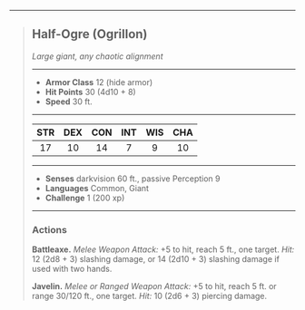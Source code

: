 ***
> ## Half-Ogre (Ogrillon)
> *Large giant, any chaotic alignment*
> 
> ***
> 
> - **Armor Class** 12 (hide armor)
> - **Hit Points** 30 (4d10 + 8)
> - **Speed** 30 ft.
> 
> ***
> 
> |STR|DEX|CON|INT|WIS|CHA|
> |:---:|:---:|:---:|:---:|:---:|:---:|
> |17|10|14|7|9|10|
> 
> ***
> 
> - **Senses** darkvision 60 ft., passive Perception 9
> - **Languages** Common, Giant
> - **Challenge** 1 (200 xp)
> 
> ***
> 
> ### Actions
> **Battleaxe.** *Melee Weapon Attack:* +5 to hit, reach 5 ft., one target. *Hit:* 12 (2d8 + 3) slashing damage, or 14 (2d10 + 3) slashing damage if used with two hands.
> 
> **Javelin.** *Melee or Ranged Weapon Attack:* +5 to hit, reach 5 ft. or range 30/120 ft., one target. *Hit:* 10 (2d6 + 3) piercing damage.